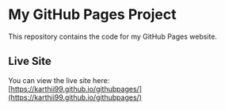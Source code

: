 # My GitHub Pages Project

This repository contains the code for my GitHub Pages website.  

## Live Site

You can view the live site here:  
[https://karthii99.github.io/githubpages/](https://karthii99.github.io/githubpages/)


